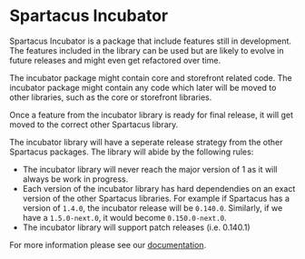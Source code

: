 # Spartacus Incubator

Spartacus Incubator is a package that include features still in development. The features included in the library can be used but are likely to evolve in future releases and might even get refactored over time. 

The incubator package might contain core and storefront related code. The incubator package might contain any code which later will be moved to other libraries, such as the core or storefront libraries.

Once a feature from the incubator library is ready for final release, it will get moved to the correct other Spartacus library.

The incubator library will have a seperate release strategy from the other Spartacus packages. The library will abide by the following rules: 

- The incubator library will never reach the major version of 1 as it will always be work in progress.
- Each version of the incubator library has hard dependendies on an exact version of the other Spartacus libraries. For example if Spartacus has a version of `1.4.0`, the incubator release will be `0.140.0`. Similarly, if we have a `1.5.0-next.0`, it would become `0.150.0-next.0`.
- The incubator library will support patch releases (i.e. 0.140.1)

For more information please see our [documentation](https://sap.github.io/cloud-commerce-spartacus-storefront-docs/).